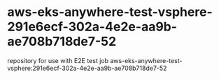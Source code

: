 # aws-eks-anywhere-test-vsphere-291e6ecf-302a-4e2e-aa9b-ae708b718de7-52
repository for use with E2E test job aws-eks-anywhere-test-vsphere:291e6ecf-302a-4e2e-aa9b-ae708b718de7-52
